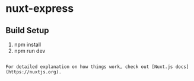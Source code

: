 # nuxt-express

## Build Setup
1. npm install
2. npm run dev
```

For detailed explanation on how things work, check out [Nuxt.js docs](https://nuxtjs.org).
